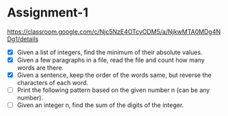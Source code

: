 # Assignment-1
https://classroom.google.com/c/Njc5NzE4OTcyODM5/a/NjkwMTA0MDg4NDg1/details
- [x] Given a list of integers, find the minimum of their absolute values. 
- [x] Given a few paragraphs in a file, read the file and count how many words are there. 
- [x] Given a sentence, keep the order of the words same, but reverse the characters of each word. 
- [ ] Print the following pattern based on the given number n (can be any number). 
- [ ] Given an integer n, find the sum of the digits of the integer.
